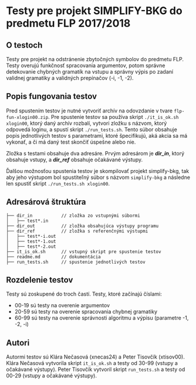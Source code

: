 # Testy pre projekt SIMPLIFY-BKG do predmetu FLP 2017/2018

## O testoch
Testy pre projekt na odstránenie zbytočných symbolov do predmetu FLP. Testy overujú funkčnosť spracovania argumentov, potom správne detekovanie chybných gramatík na vstupu a správny výpis po zadaní validnej gramatiky a validných prepínačov (-i, -1, -2).

## Popis fungovania testov

Pred spustením testov je nutné vytvoriť archív na odovzdanie v tvare ```flp-fun-xlogin00.zip```. Pre spustenie testov sa používa skript ```./it_is_ok.sh xlogin00```, ktorý daný archív rozbalí, vytvori zložku s názvom, ktorý odpovedá loginu, a spustí skript ```./run_tests.sh```. Tento súbor obsahuje popis jednotlivých testov s parametrami, ktoré špecifikujú, aká akcia sa má vykonať, a či má daný test skončiť úspešne alebo nie.

Zložka s testami obsahuje dva adresáre. Prvým adresárom je ***dir_in***, ktorý obsahuje vstupy, a ***dir_ref*** obsahuje očakávané výstupy.

Ďalšou možnosťou spustenia testov je skompilovať projekt simplify-bkg, tak aby jeho výstupom bol spustiteľný súbor s názvom ```simplify-bkg``` a následne len spustiť skript ```./run_tests.sh xlogin00```.

## Adresárová štruktúra
```
├── dir_in           // zložka zo vstupnými súbormi
│   ├── test*.in
├── dir_out          // zložka obsahujúca výstupy programu
├── dir_ref          // zložka s referenčnými výstupmi
│   ├── test*-i.out
│   ├── test*-1.out
│   ├── test*-2.out
├── it_is_ok.sh      // vstupný skript pre spustenie testov
├── readme.md        // dokumentácia
├── run_tests.sh     // spustenie jednotlivých testov
```
## Rozdelenie testov
Testy sú zoskupené do troch častí. Testy, ktoré začínajú číslami:
* 00-19 sú testy na overenie argumentov
* 20-59 sú testy na overenie spracovania chybnej gramatiky
* 60-99 sú testy na overenie správnosti algoritmu a výpisu (parametre -1, -2, -i)

## Autori
Autormi testov sú Klára Nečasová (xnecas24) a Peter Tisovčík (xtisov00). Klára Nečasová vytvorila
 skript ```it_is_ok.sh``` a testy od 30-99 (vstupy a očakávané výstupy). Peter Tisovčík vytvoril skript ```run_tests.sh``` a testy od 00-29 (vstupy a očakávané výstupy).
